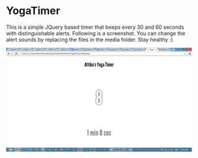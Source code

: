 YogaTimer
=========

This is a simple JQuery based timer that beeps every 30 and 60 seconds with distinguishable alerts. Following is a screenshot. You can change the alert sounds by replacing the files in the media folder. Stay healthy :)

![This is what it looks like](screenshots/screenshot1.png "Plain Simple Elegant")
